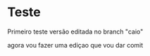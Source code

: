# Teste
Primeiro teste
versão editada no branch "caio"

agora vou fazer uma ediçao que vou dar comit
